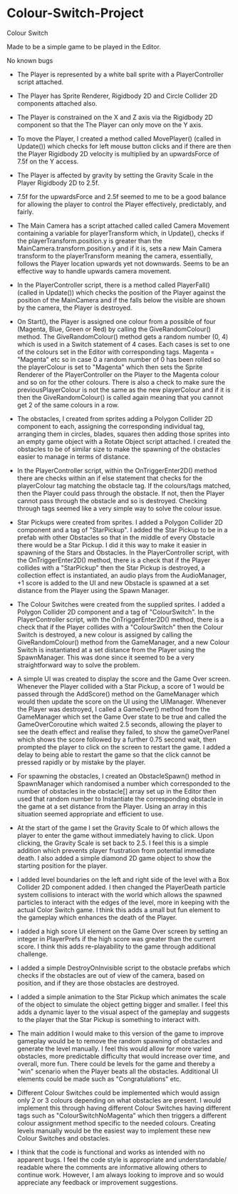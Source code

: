 # Colour-Switch-Project
Colour Switch

Made to be a simple game to be played in the Editor.

No known bugs

- The Player is represented by a white ball sprite with a PlayerController script attached.

- The Player has Sprite Renderer, Rigidbody 2D and Circle Collider 2D components attached also.

- The Player is constrained on the X and Z axis via the Rigidbody 2D component so that the The Player can only move on the Y axis.

- To move the Player, I created a method called MovePlayer() (called in Update()) which checks for left mouse button clicks and if there are then the Player Rigidbody 2D velocity is multiplied by an upwardsForce of 7.5f on the Y access.

- The Player is affected by gravity by setting the Gravity Scale in the Player Rigidbody 2D to 2.5f.

- 7.5f for the upwardsForce and 2.5f seemed to me to be a good balance for allowing the player to control the Player effectively, predictably, and fairly.

- The Main Camera has a script attached called called Camera Movement containing a variable for playerTransform which, in Update(), checks if the playerTransform.position.y is greater than the MainCamera.transform.position.y and if it is, sets a new Main Camera transform to the playerTransform meaning the camera, essentially, follows the Player location upwards yet not downwards.  Seems to be an effective way to handle upwards camera movement.

- In the PlayerController script, there is a method called PlayerFall() (called in Update()) which checks the position of the Player against the position of the MainCamera and if the falls below the visible are shown by the camera, the Player is destroyed.

- On Start(), the Player is assigned one colour from a possible of four (Magenta, Blue, Green or Red) by calling the GiveRandomColour() method.  The GiveRandomColour() method gets a random number (0, 4) which is used in a Switch statement of 4 cases. Each cases is set to one of the colours set in the Editor with corresponding tags.  Magenta = "Magenta" etc so in case 0 a random number of 0 has been rolled so the playerColour is set to "Magenta" which then sets the Sprite Renderer of the PlayerController on the Player to the Magenta colour and so on for the other colours.  There is also a check to make sure the previousPlayerColour is not the same as the new playerColour and if it is then the GiveRandomColour() is called again meaning that you cannot get 2 of the same colours in a row.

- The obstacles, I created from sprites adding a Polygon Collider 2D component to each, assigning the corresponding individual tag, arranging them in circles, blades, squares then adding those sprites into an empty game object with a Rotate Object script attached. I created the obstacles to be of similar size to make the spawning of the obstacles easier to manage in terms of distance.

- In the PlayerController script, within the OnTriggerEnter2D() method there are checks within an if else statement that checks for the playerColour tag matching the obstacle tag.  If the colours/tags matched, then the Player could pass through the obstacle.  If not, then the Player cannot pass through the obstacle and so is destroyed.  Checking through tags seemed like a very simple way to solve the colour issue.

- Star Pickups were created from sprites. I added a Polygon Collider 2D component and a tag of "StarPickup".  I added the Star Pickup to be in a prefab with other Obstacles so that in the middle of every Obstacle there would be a Star Pickup.  I did it this way to make it easier in spawning of the Stars and Obstacles.  In the PlayerController script, with the OnTriggerEnter2D() method, there is a check that if the Player collides with a "StarPickup" then the Star Pickup is destroyed, a collection effect is instantiated, an audio plays from the AudioManager, +1 score is added to the UI and new Obstacle is spawned at a set distance from the Player using the Spawn Manager.

- The Colour Switches were created from the supplied sprites. I added a Polygon Collider 2D component and a tag of "ColourSwitch".  In the PlayerController script, with the OnTriggerEnter2D() method, there is a check that if the Player collides with a "ColourSwitch" then the Colour Switch is destroyed, a new colour is assigned by calling the GiveRandomColour() method from the GameManager, and a new Colour Switch is instantiated at a set distance from the Player using the SpawnManager.  This was done since it seemed to be a very straightforward way to solve the problem.

- A simple UI was created to display the score and the Game Over screen.  Whenever the Player collided with a Star Pickup, a score of 1 would be passed through the AddScore() method on the GameManager which would then update the score on the UI using the UIManager.  Whenever the Player was destroyed, I called a GameOver() method from the GameManager which set the Game Over state to be true and called the GameOverCoroutine which waited 2.5 seconds, allowing the player to see the death effect and realise they failed, to show the gameOverPanel which shows the score followed by a further 0.75 second wait, then prompted the player to click on the screen to restart the game.  I added a delay to being able to restart the game so that the click cannot be pressed rapidly or by mistake by the player.  

- For spawning the obstacles, I created an ObstacleSpawn() method in SpawnManager which randomised a number which corresponded to the number of obstacles in the obstacle[] array set up in the Editor then used that random number to Instantiate the corresponding obstacle in the game at a set distance from the Player.  Using an array in this situation seemed appropriate and efficient to use.

- At the start of the game I set the Gravity Scale to 0f which allows the player to enter the game without immediately having to click.  Upon clicking, the Gravity Scale is set back to 2.5.  I feel this is a simple addition which prevents player frustration from potential immediate death. I also added a simple diamond 2D game object to show the starting position for the player.

- I added level boundaries on the left and right side of the level with a Box Collider 2D component added. I then changed the PlayerDeath particle system collisions to interact with the world which allows the spawned particles to interact with the edges of the level, more in keeping with the actual Color Switch game.  I think this adds a small but fun element to the gameplay which enhances the death of the Player.

- I added a high score UI element on the Game Over screen by setting an integer in PlayerPrefs if the high score was greater than the current score.  I think this adds re-playability to the game through additional challenge.

- I added a simple DestroyOnInvisible script to the obstacle prefabs which checks if the obstacles are out of view of the camera, based on position, and if they are those obstacles are destroyed.

- I added a simple animation to the Star Pickup which animates the scale of the object to simulate the object getting bigger and smaller. I feel this adds a dynamic layer to the visual aspect of the gameplay and suggests to the player that the Star Pickup is something to interact with.

- The main addition I would make to this version of the game to improve gameplay would be to remove the random spawning of obstacles and generate the level manually. I feel this would allow for more varied obstacles, more predictable difficulty that would increase over time, and overall, more fun.  There could be levels for the game and thereby a "win" scenario when the Player beats all the obstacles.  Additional UI elements could be made such as "Congratulations" etc.

- Different Colour Switches could be implemented which would assign only 2 or 3 colours depending on what obstacles are present.  I would implement this through having different Colour Switches having different tags such as "ColourSwitchNoMagenta" which then triggers a different colour assignment method specific to the needed colours.  Creating levels manually would be the easiest way to implement these new Colour Switches and obstacles.

- I think that the code is functional and works as intended with no apparent bugs.  I feel the code style is appropriate and understandable/ readable where the comments are informative allowing others to continue work.  However, I am always looking to improve and so would appreciate any feedback or improvement suggestions.